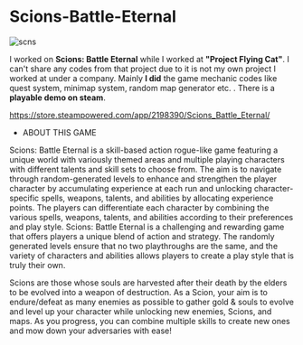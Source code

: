 # Scions-Battle-Eternal

![scns](https://github.com/Erces/Scions-Battle-Eternal/assets/51009171/94931f12-a715-4e30-b929-62d85f15e80a)

  I worked on **Scions: Battle Eternal** while I worked at **"Project Flying Cat"**. I can't share any codes from that project due to it is not my own project I worked at under a company. Mainly **I did** the game mechanic codes like quest system, minimap system, random map generator etc. . There is a **playable demo on steam**.

  https://store.steampowered.com/app/2198390/Scions_Battle_Eternal/

- ABOUT THIS GAME

Scions: Battle Eternal is a skill-based action rogue-like game featuring a unique world with variously themed areas and multiple playing characters with different talents and skill sets to choose from. The aim is to navigate through random-generated levels to enhance and strengthen the player character by accumulating experience at each run and unlocking character-specific spells, weapons, talents, and abilities by allocating experience points. The players can differentiate each character by combining the various spells, weapons, talents, and abilities according to their preferences and play style.
Scions: Battle Eternal is a challenging and rewarding game that offers players a unique blend of action and strategy. The randomly generated levels ensure that no two playthroughs are the same, and the variety of characters and abilities allows players to create a play style that is truly their own.

Scions are those whose souls are harvested after their death by the elders to be evolved into a weapon of destruction.
As a Scion, your aim is to endure/defeat as many enemies as possible to gather gold & souls to evolve and level up your character while unlocking new enemies, Scions, and maps. As you progress, you can combine multiple skills to create new ones and mow down your adversaries with ease!
